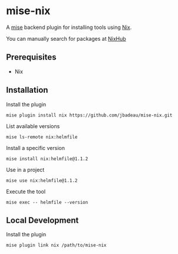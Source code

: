 # mise-nix

A [mise](https://github.com/jdx/mise) backend plugin for installing tools using [Nix](https://nixos.org/).

You can manually search for packages at [NixHub](https://www.nixhub.io/)

## Prerequisites
- Nix

## Installation

Install the plugin
```shell
mise plugin install nix https://github.com/jbadeau/mise-nix.git
```

List available versions
```shell
mise ls-remote nix:helmfile
```

Install a specific version
```shell
mise install nix:helmfile@1.1.2
```

Use in a project
```shell
mise use nix:helmfile@1.1.2
```

Execute the tool
```shell
mise exec -- helmfile --version
```

## Local Development
Install the plugin
```shell
mise plugin link nix /path/to/mise-nix
```
